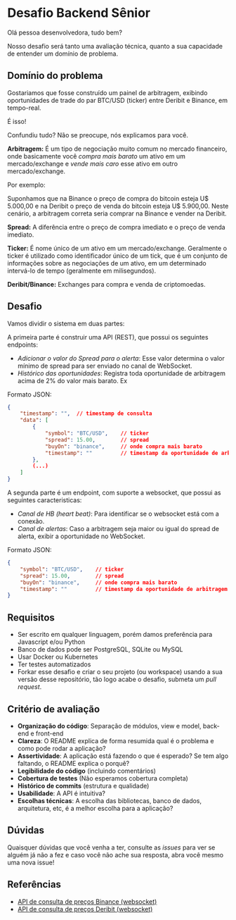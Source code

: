 # Desafio Backend Sênior

Olá pessoa desenvolvedora, tudo bem?

Nosso desafio será tanto uma avaliação técnica, quanto a sua capacidade de entender um domínio de problema.

## Domínio do problema

Gostariamos que fosse construído um painel de arbitragem, exibindo oportunidades de trade do par BTC/USD (ticker) entre Deribit e Binance, em tempo-real.

É isso!

Confundiu tudo? Não se preocupe, nós explicamos para você.

**Arbitragem:** É um tipo de negociação muito comum no mercado financeiro, onde basicamente você *compra mais barato* um ativo em um mercado/exchange e *vende mais caro* esse ativo em outro mercado/exchange.

Por exemplo:

Suponhamos que na Binance o preço de compra do bitcoin esteja U$ 5.000,00 e na Deribit o preço de venda do bitcoin esteja U$ 5.900,00. Neste cenário, a arbitragem correta seria comprar na Binance e vender na Deribit. 

**Spread:** A diferência entre o preço de compra imediato e o preço de venda imediato.

**Ticker:** É nome único de um ativo em um mercado/exchange. Geralmente o ticker é utilizado como identificador único de um tick, que é um conjunto de informações sobre as negociações de um ativo, em um determinado intervá-lo de tempo (geralmente em milisegundos).

**Deribit/Binance:** Exchanges para compra e venda de criptomoedas.

## Desafio

Vamos dividir o sistema em duas partes:

A primeira parte é construir uma API (REST), que possui os seguintes endpoints:

- *Adicionar o valor do Spread para o alerta*: Esse valor determina o valor mínimo de spread para ser enviado no canal de WebSocket.
- *Histórico das oportunidades*: Registra toda oportunidade de arbitragem acima de 2% do valor mais barato. 
Ex  


Formato JSON:
```json
{
    "timestamp": "",  // timestamp de consulta
    "data": [
        {
            "symbol": "BTC/USD",    // ticker
            "spread": 15.00,        // spread
            "buyOn": "binance",     // onde compra mais barato
            "timestamp": ""         // timestamp da oportunidade de arbitragem
        },
        (...)
    ]
}
```

A segunda parte é um endpoint, com suporte a websocket, que possui as seguintes caracteristicas:

- *Canal de HB (heart beat)*: Para identificar se o websocket está com a conexão.
- *Canal de alertas*: Caso a arbitragem seja maior ou igual do spread de alerta, exibir a oportunidade no WebSocket. 

Formato JSON:
```json
{
    "symbol": "BTC/USD",    // ticker
    "spread": 15.00,        // spread
    "buyOn": "binance",     // onde compra mais barato
    "timestamp": ""         // timestamp da oportunidade de arbitragem
}
```

## Requisitos

- Ser escrito em qualquer linguagem, porém damos preferência para Javascript e/ou Python
- Banco de dados pode ser PostgreSQL, SQLite ou MySQL
- Usar Docker ou Kubernetes
- Ter testes automatizados
- Forkar esse desafio e criar o seu projeto (ou workspace) usando a sua versão desse repositório, tão logo acabe o desafio, submeta um _pull request_. 

## Critério de avaliação

-   **Organização do código**: Separação de módulos, view e model, back-end e front-end
-   **Clareza**: O README explica de forma resumida qual é o problema e como pode rodar a aplicação?
-   **Assertividade**: A aplicação está fazendo o que é esperado? Se tem algo faltando, o README explica o porquê?
-   **Legibilidade do código** (incluindo comentários)
-   **Cobertura de testes** (Não esperamos cobertura completa)
-   **Histórico de commits** (estrutura e qualidade)
-   **Usabilidade**: A API é intuitiva?
-   **Escolhas técnicas**: A escolha das bibliotecas, banco de dados, arquitetura, etc, é a melhor escolha para a aplicação?

## Dúvidas

Quaisquer dúvidas que você venha a ter, consulte as _issues_ para ver se alguém já não a fez e caso você não ache sua resposta, abra você mesmo uma nova issue!

## Referências
* [API de consulta de preços Binance (websocket)](https://binance-docs.github.io/apidocs/spot/en/#individual-symbol-book-ticker-streams)
* [API de consulta de preços Deribit (websocket)](https://docs.deribit.com/#public-get_order_book) 
